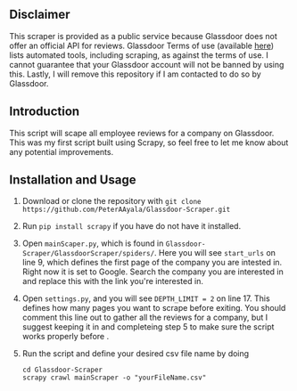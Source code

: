 ## Disclaimer

This scraper is provided as a public service because Glassdoor does not offer an official API for reviews. Glassdoor Terms of use (available [here](https://www.glassdoor.com/about/terms.htm)) lists automated tools, including scraping, as against the terms of use. I cannot guarantee that your Glassdoor account will not be banned by using this. Lastly, I will remove this repository if I am contacted to do so by Glassdoor.

## Introduction 

This script will scape all employee reviews for a company on Glassdoor. This was my first script built using Scrapy, so feel free to let me know about any potential improvements. 

## Installation and Usage 

1. Download or clone the repository with `git clone https://github.com/PeterAAyala/Glassdoor-Scraper.git`

2. Run `pip install scrapy` if you have do not have it installed.

3. Open `mainScaper.py`, which is found in `Glassdoor-Scraper/GlassdoorScraper/spiders/`. Here you will see `start_urls` on line 9, which defines the first page of the company you are intested in. Right now it is set to Google. Search the company you are interested in and replace this with the link you're interested in.

4. Open `settings.py`, and you will see `DEPTH_LIMIT = 2` on line 17. This defines how many pages you want to scrape before exiting. You should comment this line out to gather all the reviews for a company, but I suggest keeping it in and completeing step 5 to make sure the script works properly before . 

5. Run the script and define your desired csv file name by doing 

   ```
   cd Glassdoor-Scraper
   scrapy crawl mainScraper -o "yourFileName.csv"
   ```

   ​